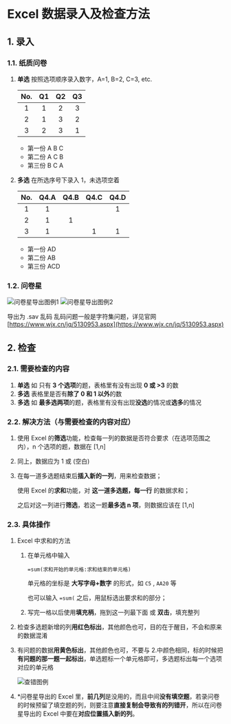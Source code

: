 # Excel 数据录入及检查方法

## 1. 录入

### 1.1. 纸质问卷

1. **单选**
   按照选项顺序录入数字，A=1, B=2, C=3, etc.
   
   | No. | Q1 | Q2 | Q3 |
   | :-: | :-: | :-: | :-: |
   | 1 | 1 | 2 | 3 |
   | 2 | 1 | 3 | 2 |
   | 3 | 2 | 3 | 1 |

   - 第一份 A B C
   - 第二份 A C B
   - 第三份 B C A

2. **多选**
   在所选序号下录入 1，未选项空着
   
   | No. | Q4.A | Q4.B | Q4.C | Q4.D |
   | :-: | :-: | :-: | :-: | :-: |
   | 1 | 1 | | | 1 |
   | 2 | 1 | 1 | | |
   | 3 | 1 | | 1 | 1 |
   - 第一份 AD
   - 第二份 AB
   - 第三份 ACD

### 1.2. 问卷星

![问卷星导出图例1](https://s1.ax1x.com/2020/08/07/aho44P.png)
![问卷星导出图例2](https://s1.ax1x.com/2020/08/07/ahov40.png)

导出为 .sav 乱码
乱码问题一般是字符集问题，详见官网 [https://www.wjx.cn/jq/5130953.aspx](https://www.wjx.cn/jq/5130953.aspx)

## 2. 检查

### 2.1. 需要检查的内容

1. **单选** 如 只有 **3 个选项**的题，表格里有没有出现 **0 或 >3** 的数
2. **多选** 表格里是否有**除了 0 和 1 以外**的数
3. **多选** 如 **最多选两项**的题，表格里有没有出现**没选**的情况或**选多**的情况

### 2.2. 解决方法（与需要检查的内容对应）

1. 使用 Excel 的**筛选**功能，检查每一列的数据是否符合要求（在选项范围之内），n 个选项的题，数据在 [1,n]
2. 同上，数据应为 1 或 (空白)
3. 在每一道多选题结束后**插入新的一列**，用来检查数据；

   使用 Excel 的**求和**功能，对 **这一道多选题，每一行** 的数据求和；

   之后对这一列进行**筛选**，若这一题**最多选 n 项**，则数据应该在 [1,n]

### 2.3. 具体操作

1. Excel 中求和的方法

   1. 在单元格中输入

      `=sum(求和开始的单元格:求和结束的单元格)`

      单元格的坐标是 **大写字母+数字** 的形式，如 `C5` , `AA20` 等

      也可以输入 `=sum(` 之后，用鼠标选出要求和的部分；

   2. 写完一格以后使用**填充柄**，拖到这一列最下面 或 **双击**，填充整列

2. 检查多选题新增的列**用红色标出**，其他颜色也可，目的在于醒目，不会和原来的数据混淆

3. 有问题的数据**用黄色标出**，其他颜色也可，不要与 2.中颜色相同，标的时候把**有问题的那一题一起标出**，单选题标一个单元格即可，多选题标出每一个选项对应的单元格

   ![查错图例](https://s1.ax1x.com/2020/08/07/ahohNt.png)

4. \*问卷星导出的 Excel 里，**前几列**是没用的，而且中间**没有填空题**，若录问卷的时候预留了填空题的列，则要注意**直接复制会导致有的列错开**，所以在问卷星导出的 Excel 中要在**对应位置插入新的列**。
